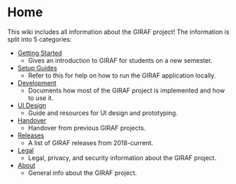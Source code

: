 # Home

This wiki includes all information about the GIRAF project! The information is split
into 5 categories:
   
- [Getting Started](./Getting_Started/index.md)
    - Gives an introduction to GIRAF for students on a new semester.
- [Setup Guides](./Setup/Index.md)
    - Refer to this for help on how to run the GIRAF application locally.
- [Development](./Development/index.md)
    - Documents how most of the GIRAF project is implemented and how to use it.
- [UI Design](UI_Design/index.md)
    - Guide and resources for UI design and prototyping.
- [Handover](./Handover/index.md)
    - Handover from previous GIRAF projects.
- [Releases](./Releases/index.md)
    - A list of GIRAF releases from 2018-current.
- [Legal](Legal/index.md)
    - Legal, privacy, and security information about the GIRAF project.
- [About](./About/index.md)
    - General info about the GIRAF project.
